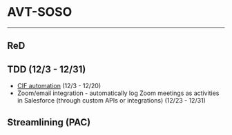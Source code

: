 # AVT-SOSO



---

## ReD


## TDD (12/3 - 12/31)
- [CIF automation](https://github.com/jerrytigerxu/AVT-SOSO/tree/main/CIF-Automation) (12/3 - 12/20)
- Zoom/email integration - automatically log Zoom meetings as activities in Salesforce (through custom APIs or integrations) (12/23 - 12/31)

## Streamlining (PAC)


